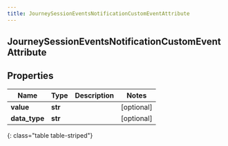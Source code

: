 ```yaml
---
title: JourneySessionEventsNotificationCustomEventAttribute
---
```

## JourneySessionEventsNotificationCustomEventAttribute

## Properties

|Name | Type | Description | Notes|
|------------ | ------------- | ------------- | -------------|
| **value** | **str** |  | [optional] |
| **data_type** | **str** |  | [optional] |
{: class="table table-striped"}


